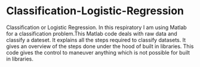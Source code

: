 # Classification-Logistic-Regression
Classification or Logistic Regression. In this respiratory I am using Matlab for a classification problem.This Matlab code deals with raw data and classify a dateset. It explains all the steps required to classify datasets. It gives an overview of the steps done under the hood of built in libraries. This code gives the control to maneuver anything which is not possible for built in libraries. 
